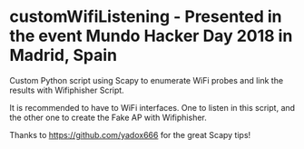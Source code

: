 # customWifiListening - Presented in the event Mundo Hacker Day 2018 in Madrid, Spain

Custom Python script using Scapy to enumerate WiFi probes and link the results with Wifiphisher Script.

It is recommended to have to WiFi interfaces. One to listen in this script, and the other one to create the Fake AP with Wifiphisher.

Thanks to https://github.com/yadox666 for the great Scapy tips!
